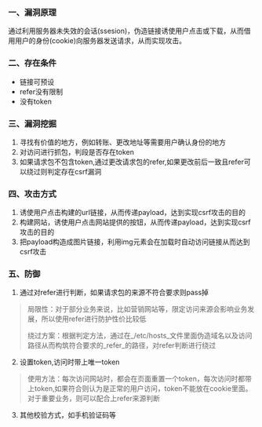 ### 一、漏洞原理
通过利用服务器未失效的会话(ssesion)，伪造链接诱使用户点击或下载，从而借用用户的身份(cookie)向服务器发送请求，从而实现攻击。
### 二、存在条件

- 链接可预设
- refer没有限制
- 没有token
### 三、漏洞挖掘

1. 寻找有价值的地方，例如转账、更改地址等需要用户确认身份的地方
2. 对访问进行抓包，判段是否存在token
3. 如果请求包不包含token,通过更改请求包的refer,如果更改前后一致且refer可以绕过则判定存在csrf漏洞
### 四、攻击方式

1. 诱使用户点击构建的url链接，从而传递payload，达到实现csrf攻击的目的
2. 构建网站，诱使用户点击网站提供的按钮，从而传递payload，达到实现csrf攻击的目的
3. 把payload构造成图片链接，利用img元素会在加载时自动访问链接从而达到csrf攻击
### 五、防御

1. 通过对refer进行判断，如果请求包的来源不符合要求则pass掉
> 局限性：对于部分业务来说，比如营销网站等，限定访问来源会影响业务发展，所以使用refer进行防护性价比较低
> 
> 绕过方案：根据判定方法，通过在_/etc/hosts_文件里面伪造域名以及访问路径从而构筑符合要求的_refer_的路径，对refer判断进行绕过


2. 设置token,访问时带上唯一token
> 使用方法：每次访问网站时，都会在页面重置一个token，每次访问时都带上token,如果符合则认为是正常的用户访问，token不能放在cookie里面。对于重要业务，则可以配合上refer来源判断


3. 其他校验方式，如手机验证码等
